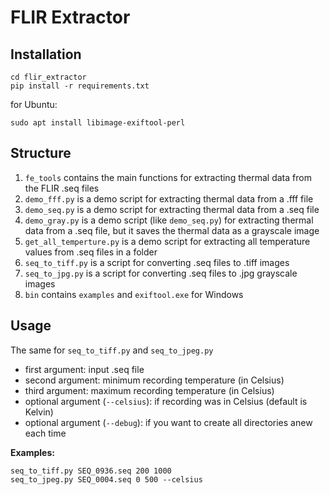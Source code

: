 # FLIR Extractor
## Installation
```
cd flir_extractor
pip install -r requirements.txt
```

for Ubuntu:
```
sudo apt install libimage-exiftool-perl
```

## Structure
1) `fe_tools` contains the main functions for extracting thermal data from the FLIR .seq files
2) `demo_fff.py` is a demo script for extracting thermal data from a .fff file
3) `demo_seq.py` is a demo script for extracting thermal data from a .seq file
4) `demo_gray.py` is a demo script (like `demo_seq.py`) for extracting thermal data from a .seq file, but it saves the thermal data as a grayscale image
5) `get_all_temperture.py` is a demo script for extracting all temperature values from .seq files in a folder
6) `seq_to_tiff.py` is a script for converting .seq files to .tiff images
7) `seq_to_jpg.py` is a script for converting .seq files to .jpg grayscale images
8) `bin` contains `examples` and `exiftool.exe` for Windows

## Usage
The same for `seq_to_tiff.py` and `seq_to_jpeg.py`

- first argument: input .seq file
- second argument: minimum recording temperature (in Celsius)
- third argument: maximum recording temperature (in Celsius)
- optional argument (`--celsius`): if recording was in Celsius (default is Kelvin)
- optional argument (`--debug`): if you want to create all directories anew each time

**Examples:**
```
seq_to_tiff.py SEQ_0936.seq 200 1000
seq_to_jpeg.py SEQ_0004.seq 0 500 --celsius
```
